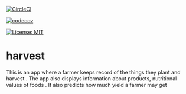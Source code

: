 
[![CircleCI](https://circleci.com/gh/GunPointCoders/harvest/tree/master.svg?style=svg)](https://circleci.com/gh/GunPointCoders/harvest/tree/master)

[![codecov](https://codecov.io/gh/GunPointCoders/harvest/branch/master/graph/badge.svg?token=1AYMUTWEBR)](https://codecov.io/gh/GunPointCoders/harvest)


[![License: MIT](https://img.shields.io/badge/License-MIT-yellow.svg)](https://opensource.org/licenses/MIT)

# harvest
This is an app where a farmer keeps record of the things they plant and harvest . The app also displays information about products, nutritional values of foods . It also predicts how much yield a farmer may get 



